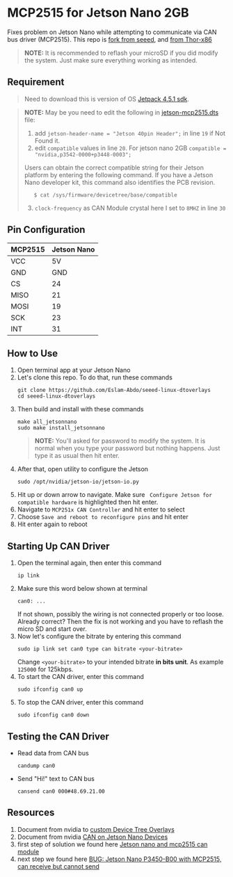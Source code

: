 
# MCP2515 for Jetson Nano 2GB

Fixes problem on Jetson Nano while attempting to communicate via CAN bus driver (MCP2515). This repo is [fork from seeed](https://github.com/Seeed-Studio/seeed-linux-dtoverlays#readme), and [from Thor-x86](https://github.com/Thor-x86/seeed-linux-dtoverlays#readme)

> **NOTE:** It is recommended to reflash your microSD if you did modify the system. Just make sure everything working as intended.
## Requirement 
> Need to download this is version of OS [Jetpack 4.5.1 sdk](https://developer.nvidia.com/jetpack-sdk-451-archive).

> **NOTE:** May be you need to edit the following in [jetson-mcp2515.dts](https://github.com/Eslam-Abdo/seeed-linux-dtoverlays/blob/master/overlays/jetsonnano/jetson-mcp2515.dts) file:
>   1. add ``` jetson-header-name = "Jetson 40pin Header"; ``` in line `19` if Not Found it.
>   1. edit ``` compatible ``` values in line `20`. For jetson nano 2GB ``` compatible = "nvidia,p3542-0000+p3448-0003"; ```
>   
>   Users can obtain the correct compatible string for their Jetson platform by entering the following command. If you have a Jetson Nano developer kit, this command also identifies the PCB revision.
>   
>        $ cat /sys/firmware/devicetree/base/compatible 
>    3. ``` clock-frequency ``` as CAN Module crystal here I set to ``` 8MHZ ```  in line `30`

## Pin Configuration

| MCP2515 | Jetson Nano |
| :------ | :---------- |
| VCC     | 5V          |
| GND     | GND         |
| CS      | 24          |
| MISO    | 21          |
| MOSI    | 19          |
| SCK     | 23          |
| INT     | 31          |

## How to Use

1. Open terminal app at your Jetson Nano
2. Let's clone this repo. To do that, run these commands
   ```
   git clone https://github.com/Eslam-Abdo/seeed-linux-dtoverlays
   cd seeed-linux-dtoverlays
   ```
3. Then build and install with these commands
   ```
   make all_jetsonnano
   sudo make install_jetsonnano
   ```
   > **NOTE:** You'll asked for password to modify the system. It is normal when you type your password but nothing happens. Just type it as usual then hit enter.
4. After that, open utility to configure the Jetson
   ```
   sudo /opt/nvidia/jetson-io/jetson-io.py
   ```
5. Hit up or down arrow to navigate. Make sure ` Configure Jetson for compatible hardware` is highlighted then hit enter.
6. Navigate to `MCP251x CAN Controller` and hit enter to select
7. Choose `Save and reboot to reconfigure pins` and hit enter
8. Hit enter again to reboot

## Starting Up CAN Driver

1. Open the terminal again, then enter this command
   ```
   ip link
   ```
2. Make sure this word below shown at terminal
   ```
   can0: ...
   ```
   If not shown, possibly the wiring is not connected properly or too loose. Already correct? Then the fix is not working and you have to reflash the micro SD and start over.
3. Now let's configure the bitrate by entering this command
   ```
   sudo ip link set can0 type can bitrate <your-bitrate>
   ```
   Change `<your-bitrate>` to your intended bitrate **in bits unit**. As example `125000` for 125kbps.
4. To start the CAN driver, enter this command
   ```
   sudo ifconfig can0 up
   ```
5. To stop the CAN driver, enter this command
   ```
   sudo ifconfig can0 down
   ```

## Testing the CAN Driver

- Read data from CAN bus
  ```
  candump can0
  ```
- Send "Hi!" text to CAN bus
  ```
  cansend can0 000#48.69.21.00
  ```
  
## Resources
1. Document from nvidia to [custom Device Tree Overlays](https://docs.nvidia.com/jetson/l4t/index.html#page/Tegra%20Linux%20Driver%20Package%20Development%20Guide/hw_setup_jetson_io.html)
2. Document from nvidia [CAN on Jetson Nano Devices](https://docs.nvidia.com/jetson/l4t/index.html#page/Tegra%20Linux%20Driver%20Package%20Development%20Guide/hw_setup_jetson_can.html#wwpID0ELHA)
3. first step of solution we found here [Jetson nano and mcp2515 can module](https://forums.developer.nvidia.com/t/jetson-nano-and-mcp2515-can-module/112271/288)
4. next step we found here [BUG: Jetson Nano P3450-B00 with MCP2515, can receive but cannot send](https://forums.developer.nvidia.com/t/bug-jetson-nano-p3450-b00-with-mcp2515-can-receive-but-cannot-send/187683)

